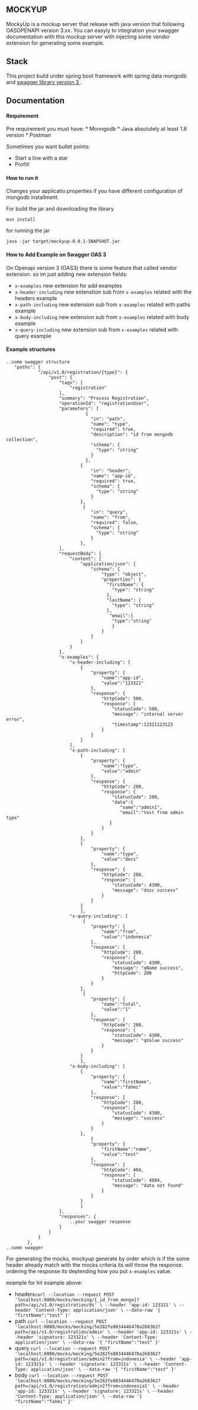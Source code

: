 <h2 align="left">MOCKYUP</h2>
MockyUp is a mockup server that release with java version that following OASOPENAPI version 3.xx. You can easyly to integration your swagger documentation with this mockup server with injecting some vendor extension for generating some example.

<h2 align="left">Stack</h2>
This project build under spring boot framework with spring data mongodb and <a href="https://github.com/swagger-api">swagger library version 3 </a>.

<h2 align="left"><b>Documentation</b></h2>
<h4>Requirement</h4>
Pre requirement you must have:
 * Monngodb 
 * Java absolutely at least 1.8 version
 * Postman

Sometimes you want bullet points:

* Start a line with a star
* Profit!

<h4>How to run it</h4>
Changes your applicatio.properties if you have different configuration of mongodb installment.

For build the jar and downloading the library
```
mvn install
```
for running the jar 
```
java -jar target/mockyup-0.0.1-SNAPSHOT.jar
```

<h4>How to Add Example on Swagger OAS 3</h4>
On Openapi version 3 (OAS3) there is some feature that called vendor extension.
so im just adding new extension fields:

* `x-examples` new extension for add examples
* `x-header-including` new extenstion sub from `x-examples` related with the headers example
* `x-path-including` new extension sub from `x-examples` related with paths example
* `x-body-including` new extension sub from `x-examples` related with body example
* `x-query-including` new extension sub from `x-examples` related with query example

<h4>Example structures</h4> 

```
..some swagger structure
   "paths": {
            "/api/v1.0/registration/{type}": {
                "post": {
                    "tags": [
                        "registration"
                    ],
                    "summary": "Process Registration",
                    "operationId": "registrationUser",
                    "parameters": [
                              {
                                "in": "path",
                                "name": "type",
                                "required": true,
                                "description": "id from mongodb collection",
                                "schema": {
                                  "type": "string"
                                }
                              },
                            {
                                "in": "header",
                                "name": "app-id",
                                "required": true,
                                "schema": {
                                  "type": "string"
                                }
                            },
                             {
                                "in": "query",
                                "name": "from",
                                "required": false,
                                "schema": {
                                  "type": "string"
                                }
                            },
                    ],
                    "requestBody": {
                        "content": {
                            "application/json": {
                                "schema": {
                                    "type": "object",
                                    "properties": {
                                      "firstName": {
                                        "type": "string"
                                      },
                                      "lastName": {
                                        "type": "string"
                                      },
                                       "email":{
                                        "type":"string"
                                        }
                                    }
                                }
                            }
                        }
                    },
                    "x-examples": {
                        "x-header-including": [
                            {
                                "property": {
                                	"name":"app-id",
                                	"value":"123321"
                                },
                                "response": {
                                    "httpCode": 500,
                                    "response": {
                                        "statusCode": 500,
                                        "message": "internal server error",
                                        "timestamp":12321123123
                                    }
                                }
                            }
                        ],
                        "x-path-including": [
                        	{
                                "property": {
                                	"name":"type",
                                	"value":"admin"
                                },
                                "response": {
                                    "httpCode": 200,
                                    "response": {
                                        "statusCode": 200,
                                        "data":{
                                           "name":"admin1",
                                           "email":"test from admin type"
                                       }                    
                                    }
                                }
                            },
                            {
                                "property": {
                                	"name":"type",
                                	"value":"docs"
                                },
                                "response": {
                                    "httpCode": 200,
                                    "response": {
                                        "statusCode": 4300,
                                        "message": "dosc success"
                                    }
                                }
                            }
                        	],
                        "x-query-including": [
                        	 {
                                "property": {
                                	"name":"from",
                                	"value":"indonesia"
                                },
                                "response": {
                                    "httpCode": 200,
                                    "response": {
                                        "statusCode": 4300,
                                        "message": "qName success",
                                        "httpCode": 200
                                    }
                                }
                            },
                             {
                                "property": {
                                	"name":"total",
                                	"value":"1"
                                },
                                "response": {
                                    "httpCode": 200,
                                    "response": {
                                        "statusCode": 4300,
                                        "message": "qValue success"
                                    }
                                }
                            }
                        	],
                        "x-body-including": [
                        	{
                                "property": {
                                	"name":"firstName",
                                	"value":"fahmi"
                                },
                                "response": {
                                    "httpCode": 200,
                                    "response": {
                                        "statusCode": 4300,
                                        "message": "success"
                                    }
                                }
                            },
                                {
                                "property": {
                                	"firstName":"name",
                                	"value":"test"
                                },
                                "response": {
                                    "httpCode": 404,
                                    "response": {
                                        "statusCode": 4004,
                                        "message": "data not found"
                                    }
                                }
                            }
                        	]
                    },
                    "responses": {
                        ..your swagger response
                    }
                }
            }
        },
..some swagger 
```
For generating the mocks, mockyup generate by order which is if the some header already match with the mocks criteria its will throw the response. ordering the response its deplending how you put `x-examples` value.

example for hit example above:
- headers`curl --location --request POST 'localhost:8080/mocks/mocking/{_id_from_mongo}?path=/api/v1.0/registration/ds' \
           --header 'app-id: 123321' \
           --header 'Content-Type: application/json' \
           --data-raw '{
           	"firstName":"test"
           }'`
- path `curl --location --request POST 'localhost:8080/mocks/mocking/5e282fe8034446470a268362?path=/api/v1.0/registration/admin' \
        --header 'app-id: 123321s' \
        --header 'signature: 123321s' \
        --header 'Content-Type: application/json' \
        --data-raw '{
        	"firstName":"test"
        }'`
- query `curl --location --request POST 'localhost:8080/mocks/mocking/5e282fe8034446470a268362?path=/api/v1.0/registration/admin2?from=indonesia' \
         --header 'app-id: 123321s' \
         --header 'signature: 123321s' \
         --header 'Content-Type: application/json' \
         --data-raw '{
         	"firstName":"test"
         }'`
- body `curl --location --request POST 'localhost:8080/mocks/mocking/5e282fe8034446470a268362?path=/api/v1.0/registration/admin2?from=indonesia1' \
        --header 'app-id: 123321s' \
        --header 'signature: 123321s' \
        --header 'Content-Type: application/json' \
        --data-raw '{
        	"firstName":"fahmi"
        }'`
